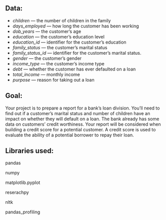 ## Data:

- *children* — the number of children in the family
- *days_employed* — how long the customer has been working
- *dob_years* — the customer’s age
- *education* — the customer’s education level
- *education_id* — identifier for the customer’s education
- *family_status* — the customer’s marital status
- *family_status_id* — identifier for the customer’s marital status.
- *gender* — the customer’s gender
- *income_type* — the customer’s income type
- *debt* — whether the customer has ever defaulted on a loan
- *total_income* — monthly income
- *purpose* — reason for taking out a loan

## Goal:

Your project is to prepare a report for a bank’s loan division. You’ll need to find out if a customer’s marital status and number of children have an impact on whether they will default on a loan. The bank already has some data on customers’ credit worthiness.
Your report will be considered when building a credit score for a potential customer. A credit score is used to evaluate the ability of a potential borrower to repay their loan.

## Libraries used:

pandas

numpy

matplotlib.pyplot

reserachpy

nltk

pandas_profiling

